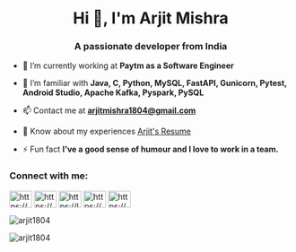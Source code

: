 <h1 align="center">Hi 👋, I'm Arjit Mishra</h1>
<h3 align="center">A passionate developer from India</h3>

- 🔭 I’m currently working at **Paytm as a Software Engineer**

- 🌱 I’m familiar with **Java, C, Python, MySQL, FastAPI, Gunicorn, Pytest, Android Studio, Apache Kafka, Pyspark, PySQL**

- 📫 Contact me at **arjitmishra1804@gmail.com**

- 📄 Know about my experiences [Arjit's Resume](https://drive.google.com/file/d/1st9FS-eDCyUZN4D3Jp2mPwJt91J41h4Z/view?usp=sharing)

- ⚡ Fun fact **I've a good sense of humour and I love to work in a team.**

<h3 align="left">Connect with me:</h3>
<p align="left">
<a href="https://linkedin.com/in/https://www.linkedin.com/in/arjit1804/" target="blank"><img align="center" src="https://raw.githubusercontent.com/rahuldkjain/github-profile-readme-generator/master/src/images/icons/Social/linked-in-alt.svg" alt="https://www.linkedin.com/in/arjit1804/" height="30" width="40" /></a>
<a href="https://www.hackerrank.com/https://www.hackerrank.com/arjit1804" target="blank"><img align="center" src="https://raw.githubusercontent.com/rahuldkjain/github-profile-readme-generator/master/src/images/icons/Social/hackerrank.svg" alt="https://www.hackerrank.com/arjit1804" height="30" width="40" /></a>
<a href="https://www.leetcode.com/https://leetcode.com/arjit1804/" target="blank"><img align="center" src="https://raw.githubusercontent.com/rahuldkjain/github-profile-readme-generator/master/src/images/icons/Social/leet-code.svg" alt="https://leetcode.com/arjit1804/" height="30" width="40" /></a>
<a href="https://www.hackerearth.com/https://www.hackerearth.com/@arjit1804" target="blank"><img align="center" src="https://raw.githubusercontent.com/rahuldkjain/github-profile-readme-generator/master/src/images/icons/Social/hackerearth.svg" alt="https://www.hackerearth.com/@arjit1804" height="30" width="40" /></a>
<a href="https://auth.geeksforgeeks.org/user/https://auth.geeksforgeeks.org/user/arjit1804/profile" target="blank"><img align="center" src="https://raw.githubusercontent.com/rahuldkjain/github-profile-readme-generator/master/src/images/icons/Social/geeks-for-geeks.svg" alt="https://auth.geeksforgeeks.org/user/arjit1804/profile" height="30" width="40" /></a>
</p>

<p><img align="center" src="https://github-readme-stats.vercel.app/api/top-langs?username=arjit1804&show_icons=true&locale=en&layout=compact" alt="arjit1804" /></p>

<p><img align="center" src="https://github-readme-streak-stats.herokuapp.com/?user=arjit1804&" alt="arjit1804" /></p>
